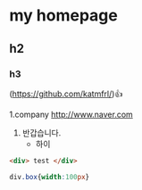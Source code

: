 # my homepage
## h2
### h3

(https://github.com/katmfrl/)👍


1.company http://www.naver.com
1. 반갑습니다.
    - 하이


``` html
<div> test </div>
```

```css
div.box{width:100px}
```
